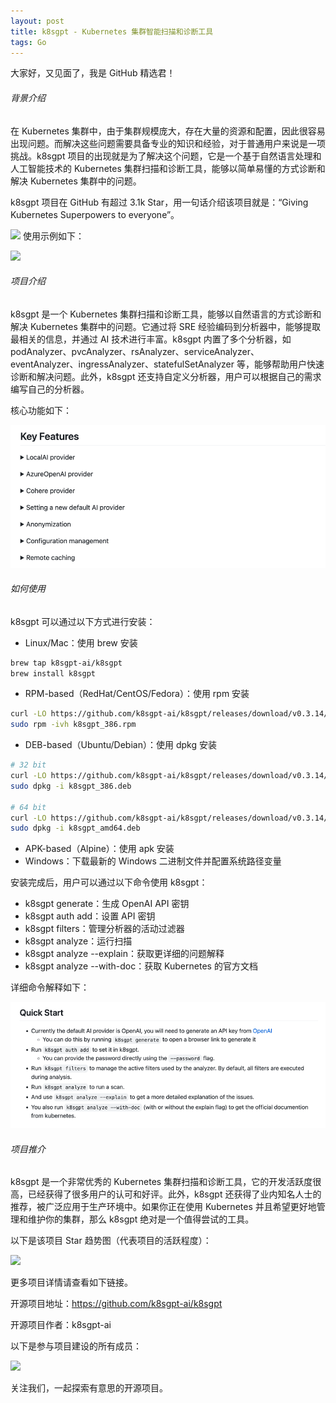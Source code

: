 ```yaml
---
layout: post
title: k8sgpt - Kubernetes 集群智能扫描和诊断工具
tags: Go
---
```


大家好，又见面了，我是 GitHub 精选君！

###### 背景介绍

在 Kubernetes 集群中，由于集群规模庞大，存在大量的资源和配置，因此很容易出现问题。而解决这些问题需要具备专业的知识和经验，对于普通用户来说是一项挑战。k8sgpt 项目的出现就是为了解决这个问题，它是一个基于自然语言处理和人工智能技术的 Kubernetes 集群扫描和诊断工具，能够以简单易懂的方式诊断和解决 Kubernetes 集群中的问题。

k8sgpt 项目在 GitHub 有超过 3.1k Star，用一句话介绍该项目就是：“Giving Kubernetes Superpowers to everyone”。

![](https://raw.githubusercontent.com/k8sgpt-ai/k8sgpt/master/./images/banner-black.png)
使用示例如下：

![](https://raw.githubusercontent.com/k8sgpt-ai/k8sgpt/master/images/demo4.gif)

###### 项目介绍

k8sgpt 是一个 Kubernetes 集群扫描和诊断工具，能够以自然语言的方式诊断和解决 Kubernetes 集群中的问题。它通过将 SRE 经验编码到分析器中，能够提取最相关的信息，并通过 AI 技术进行丰富。k8sgpt 内置了多个分析器，如 podAnalyzer、pvcAnalyzer、rsAnalyzer、serviceAnalyzer、eventAnalyzer、ingressAnalyzer、statefulSetAnalyzer 等，能够帮助用户快速诊断和解决问题。此外，k8sgpt 还支持自定义分析器，用户可以根据自己的需求编写自己的分析器。

核心功能如下：

![](https://raw.githubusercontent.com/ZhuPeng/pic/master/images/compress_image-20230826202647550.png)

###### 如何使用

k8sgpt 可以通过以下方式进行安装：

- Linux/Mac：使用 brew 安装

```bash
brew tap k8sgpt-ai/k8sgpt
brew install k8sgpt
```

- RPM-based（RedHat/CentOS/Fedora）：使用 rpm 安装

```bash
curl -LO https://github.com/k8sgpt-ai/k8sgpt/releases/download/v0.3.14/k8sgpt_386.rpm
sudo rpm -ivh k8sgpt_386.rpm
```

- DEB-based（Ubuntu/Debian）：使用 dpkg 安装

```bash
# 32 bit
curl -LO https://github.com/k8sgpt-ai/k8sgpt/releases/download/v0.3.14/k8sgpt_386.deb
sudo dpkg -i k8sgpt_386.deb

# 64 bit
curl -LO https://github.com/k8sgpt-ai/k8sgpt/releases/download/v0.3.14/k8sgpt_amd64.deb
sudo dpkg -i k8sgpt_amd64.deb
```

- APK-based（Alpine）：使用 apk 安装
- Windows：下载最新的 Windows 二进制文件并配置系统路径变量

安装完成后，用户可以通过以下命令使用 k8sgpt：
- k8sgpt generate：生成 OpenAI API 密钥
- k8sgpt auth add：设置 API 密钥
- k8sgpt filters：管理分析器的活动过滤器
- k8sgpt analyze：运行扫描
- k8sgpt analyze --explain：获取更详细的问题解释
- k8sgpt analyze --with-doc：获取 Kubernetes 的官方文档

详细命令解释如下：

![](https://raw.githubusercontent.com/ZhuPeng/pic/master/images/compress_image-20230826202950257.png)

###### 项目推介

k8sgpt 是一个非常优秀的 Kubernetes 集群扫描和诊断工具，它的开发活跃度很高，已经获得了很多用户的认可和好评。此外，k8sgpt 还获得了业内知名人士的推荐，被广泛应用于生产环境中。如果你正在使用 Kubernetes 并且希望更好地管理和维护你的集群，那么 k8sgpt 绝对是一个值得尝试的工具。

以下是该项目 Star 趋势图（代表项目的活跃程度）：

![](https://api.star-history.com/svg?repos=k8sgpt-ai/k8sgpt&type=Timeline)

更多项目详情请查看如下链接。

开源项目地址：https://github.com/k8sgpt-ai/k8sgpt 

开源项目作者：k8sgpt-ai

以下是参与项目建设的所有成员：

![](https://contrib.rocks/image?repo=k8sgpt-ai/k8sgpt)

关注我们，一起探索有意思的开源项目。

